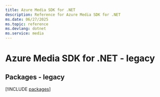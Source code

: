 ```yaml
---
title: Azure Media SDK for .NET
description: Reference for Azure Media SDK for .NET
ms.date: 06/27/2025
ms.topic: reference
ms.devlang: dotnet
ms.service: media
---
```

# Azure Media SDK for .NET - legacy
## Packages - legacy
[!INCLUDE [packages](media-index.md)]